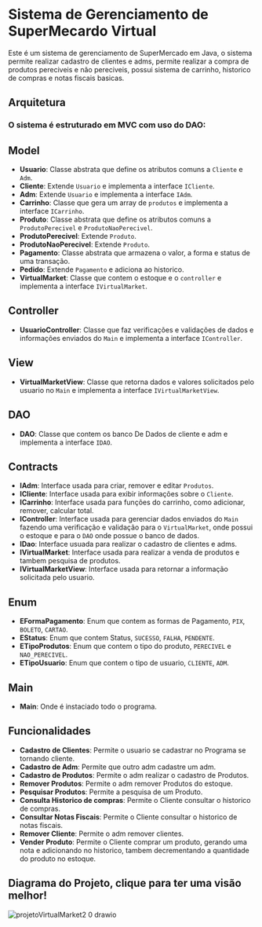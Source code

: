 # Sistema de Gerenciamento de SuperMecardo Virtual

Este é um sistema de gerenciamento de SuperMercado em Java, o sistema permite realizar cadastro de clientes e adms, permite realizar a compra de produtos pereciveis e não pereciveis, possui sistema de carrinho, historico de compras e notas fiscais basicas.

## Arquitetura

### O sistema é estruturado em MVC com uso do DAO:

## Model

- **Usuario**: Classe abstrata que define os atributos comuns a `Cliente` e `Adm`.
- **Cliente**: Extende `Usuario` e implementa a interface `ICliente`.
- **Adm**: Extende `Usuario` e implementa a interface `IAdm`.
- **Carrinho**: Classe que gera um array de `produtos` e implementa a interface `ICarrinho`.
- **Produto**: Classe abstrata que define os atributos comuns a `ProdutoPerecivel` e `ProdutoNaoPerecivel`.
- **ProdutoPerecivel**: Extende `Produto`.
- **ProdutoNaoPerecivel**: Extende `Produto`.
- **Pagamento**: Classe abstrata que armazena o valor, a forma e status de uma transação.
- **Pedido**: Extende `Pagamento` e adiciona ao historico.
- **VirtualMarket**: Classe que contem o estoque e o `controller` e implementa a interface `IVirtualMarket`.

## Controller

- **UsuarioController**: Classe que faz verificações e validações de dados e informações enviados do `Main` e implementa a interface `IController`.

## View

- **VirtualMarketView**: Classe que retorna dados e valores solicitados pelo usuario no `Main` e implementa a interface `IVirtualMarketView`.

## DAO

- **DAO**: Classe que contem os banco De Dados de cliente e adm e implementa a interface `IDAO`.

## Contracts

- **IAdm**: Interface usada para criar, remover e editar `Produtos`.
- **ICliente**: Interface usada para exibir informações sobre o `Cliente`.
- **ICarrinho**: Interface usada para funções do carrinho, como adicionar, remover, calcular total.
- **IController**: Interface usada para gerenciar dados enviados  do `Main` fazendo uma verificação e validação para o `VirtualMarket`, onde possui o estoque e para o `DAO` onde possue o banco de dados.
- **IDao**: Interface usuada para realizar o cadastro de clientes e adms.
- **IVirtualMarket**: Interface usada para realizar a venda de produtos e tambem pesquisa de produtos.
- **IVirtualMarketView**: Interface usada para retornar a informação solicitada pelo usuario.

## Enum

- **EFormaPagamento**: Enum que contem as formas de Pagamento, `PIX`, `BOLETO`, `CARTAO`.
- **EStatus**: Enum que contem Status, `SUCESSO`, `FALHA`, `PENDENTE`.
- **ETipoProdutos**: Enum que contem o tipo do produto, `PERECIVEL` e `NAO_PERECIVEL`.
- **ETipoUsuario**: Enum que contem o tipo de usuario, `CLIENTE`, `ADM`.

## Main

- **Main**: Onde é instaciado todo o programa.

## Funcionalidades

- **Cadastro de Clientes**: Permite o usuario se cadastrar no Programa se tornando cliente.
- **Cadastro de Adm**: Permite que outro adm cadastre um adm.
- **Cadastro de Produtos**: Permite o adm realizar o cadastro de Produtos.
- **Remover Produtos**: Permite o adm remover Produtos do estoque.
- **Pesquisar Produtos**: Permite a pesquisa de um Produto.
- **Consulta Historico de compras**: Permite o Cliente consultar o historico de compras.
- **Consultar Notas Fiscais**: Permite o Cliente consultar o historico de notas fiscais.
- **Remover Cliente**: Permite o adm remover clientes.
- **Vender Produto**: Permite o Cliente comprar um produto, gerando uma nota e adicionando no historico, tambem decrementando a quantidade do produto no estoque.

## Diagrama do Projeto, clique para ter uma visão melhor!
![projetoVirtualMarket2 0 drawio](https://github.com/user-attachments/assets/b85193c8-9801-4762-917d-cac9cb991468)
